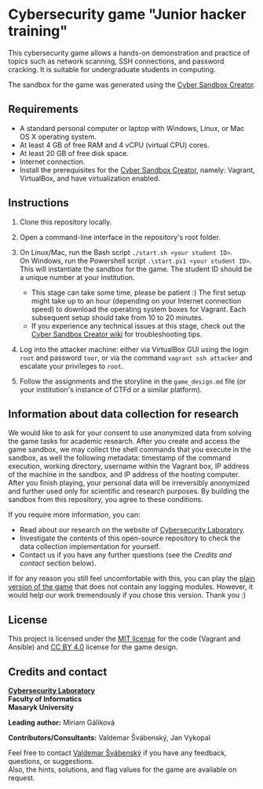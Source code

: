 # Cybersecurity game "Junior hacker training"

This cybersecurity game allows a hands-on demonstration and practice of topics such as network scanning, SSH connections, and password cracking. It is suitable for undergraduate students in computing.

The sandbox for the game was generated using the [Cyber Sandbox Creator](https://gitlab.ics.muni.cz/muni-kypo-csc/cyber-sandbox-creator).

## Requirements

* A standard personal computer or laptop with Windows, Linux, or Mac OS X operating system.
* At least 4 GB of free RAM and 4 vCPU (virtual CPU) cores.
* At least 20 GB of free disk space.
* Internet connection.
* Install the prerequisites for the [Cyber Sandbox Creator](https://gitlab.ics.muni.cz/muni-kypo-csc/cyber-sandbox-creator/-/wikis/Installation), namely: Vagrant, VirtualBox, and have virtualization enabled.

## Instructions

1. Clone this repository locally.

2. Open a command-line interface in the repository's root folder.

3. On Linux/Mac, run the Bash script `./start.sh <your student ID>`.\
   On Windows, run the Powershell script `.\start.ps1 <your student ID>`.\
   This will instantiate the sandbox for the game. The student ID should be a unique number at your institution.
	* This stage can take some time, please be patient :) The first setup might take up to an hour (depending on your Internet connection speed) to download the operating system boxes for Vagrant. Each subsequent setup should take from 10 to 20 minutes.
	* If you experience any technical issues at this stage, check out the [Cyber Sandbox Creator wiki](https://gitlab.ics.muni.cz/muni-kypo-csc/cyber-sandbox-creator/-/wikis/Known-Issues) for troubleshooting tips.

4. Log into the attacker machine: either via VirtualBox GUI using the login `root` and password `toor`, or via the command `vagrant ssh attacker` and escalate your privileges to `root`.

5. Follow the assignments and the storyline in the `game_design.md` file (or your institution's instance of CTFd or a similar platform).

## Information about data collection for research

We would like to ask for your consent to use anonymized data from solving the game tasks for academic research. After you create and access the game sandbox, we may collect the shell commands that you execute in the sandbox, as well the following metadata: timestamp of the command execution, working directory, username within the Vagrant box, IP address of the machine in the sandbox, and IP address of the hosting computer. After you finish playing, your personal data will be irreversibly anonymized and further used only for scientific and research purposes. By building the sandbox from this repository, you agree to these conditions.

If you require more information, you can:
* Read about our research on the website of [Cybersecurity Laboratory](https://kypo.fi.muni.cz).
* Investigate the contents of this open-source repository to check the data collection implementation for yourself.
* Contact us if you have any further questions (see the *Credits and contact* section below).

If for any reason you still feel uncomfortable with this, you can play the [plain version of the game](https://gitlab.ics.muni.cz/muni-kypo-trainings/games/junior-hacker/-/tree/version-without-command-logging) that does not contain any logging modules. However, it would help our work tremendously if you chose this version. Thank you :)

## License

This project is licensed under the [MIT license](LICENSE) for the code (Vagrant and Ansible) and [CC BY 4.0](https://creativecommons.org/licenses/by/4.0) license for the game design.

## Credits and contact

**[Cybersecurity Laboratory](https://kypo.fi.muni.cz)**\
**Faculty of Informatics**\
**Masaryk University**

**Leading author:** Miriam Gáliková

**Contributors/Consultants:** Valdemar Švábenský, Jan Vykopal

Feel free to contact [Valdemar Švábenský](mailto:svabensky@ics.muni.cz?subject=Junior%20Hacker%20Cybersecurity%20Game) if you have any feedback, questions, or suggestions.\
Also, the hints, solutions, and flag values for the game are available on request.
